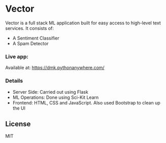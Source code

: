 # Vector



Vector is a full stack ML application built for easy access to high-level text services. It consists of:

  - A Sentiment Classifier
  - A Spam Detector

### Live app:

Available at: https://dmk.pythonanywhere.com/


### Details


- Server Side: Carried out using Flask
- ML Operations: Done using Sci-Kit Learn 
- Frontend: HTML, CSS and JavaScript. Also used Bootstrap to clean up the UI




License
----

MIT



